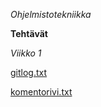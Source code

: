 *Ohjelmistotekniikka*

**Tehtävät**

_Viikko 1_

[gitlog.txt](https://github.com/sumuh/ot-harjoitustyo/blob/master/laskarit/viikko1/gitlog.txt)

[komentorivi.txt](https://github.com/sumuh/ot-harjoitustyo/blob/master/laskarit/viikko1/komentorivi.txt)
